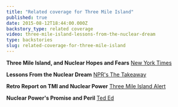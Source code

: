 ```yaml
---
title: "Related coverage for Three Mile Island"
published: true
date: 2015-08-12T18:44:00.000Z
backstory_type: related coverage
video: three-mile-island-lessons-from-the-nuclear-dream
type: backstories
slug: related-coverage-for-three-mile-island
---
```


**Three Mile Island, and Nuclear Hopes and Fears**
[New York Times](http://www.nytimes.com/2014/04/29/us/three-mile-island-and-nuclear-hopes-and-fears.html?_r=0)

**Lessons From the Nuclear Dream**
[NPR's The Takeaway](http://www.thetakeaway.org/story/todays-highlights-april-29-2014/)

**Retro Report on TMI and Nuclear Power**
[Three Mile Island Alert](http://www.tmia.com/node/1660)

**Nuclear Power's Promise and Peril**
[Ted Ed](http://ed.ted.com/on/LnFtrjPL)

